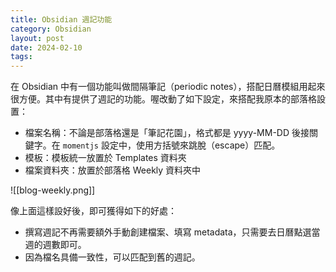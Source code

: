```yaml
---
title: Obsidian 週記功能
category: Obsidian
layout: post
date: 2024-02-10
tags:
---
```

在 Obsidian 中有一個功能叫做間隔筆記（periodic notes），搭配日曆模組用起來很方便。其中有提供了週記的功能。喔改動了如下設定，來搭配我原本的部落格設置：

- 檔案名稱：不論是部落格還是「筆記花園」，格式都是 yyyy-MM-DD 後接關鍵字。在 `momentjs` 設定中，使用方括號來跳脫（escape）匹配。
- 模板：模板統一放置於 Templates 資料夾
- 檔案資料夾：放置於部落格 Weekly 資料夾中

![[blog-weekly.png]]

像上面這樣設好後，即可獲得如下的好處：

- 撰寫週記不再需要額外手動創建檔案、填寫 metadata，只需要去日曆點選當週的週數即可。
- 因為檔名具備一致性，可以匹配到舊的週記。